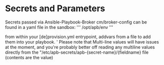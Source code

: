 # Secrets and Parameters

Secrets passed via Ansible-Playbook-Broker cm/broker-config can be found in a yaml file in the sandbox:
'''
/opt/apb/env
'''

from within your [de]provision.yml entrypoint, addvars from a file to add them into your playbook.
' Please note that Multi-line values will have issues at the moment, and you're probably better off reading any multiline values directly from the "/etc/apb-secrets/apb-{secret-name}/{fieldname} file (contents are the value)

